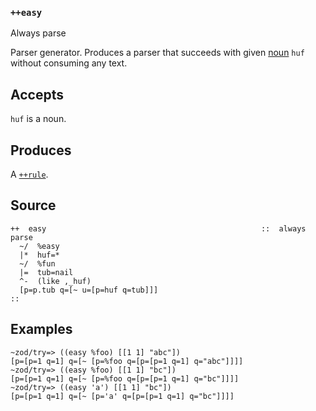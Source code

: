 ### `++easy`

Always parse

Parser generator. Produces a parser that succeeds with given [noun]() `huf`
without consuming any text.

Accepts
-------

`huf` is a noun.

Produces
--------

A [`++rule`]().

Source
------

    ++  easy                                                ::  always parse
      ~/  %easy
      |*  huf=*
      ~/  %fun
      |=  tub=nail
      ^-  (like ,_huf)
      [p=p.tub q=[~ u=[p=huf q=tub]]]
    ::

Examples
--------

    ~zod/try=> ((easy %foo) [[1 1] "abc"])
    [p=[p=1 q=1] q=[~ [p=%foo q=[p=[p=1 q=1] q="abc"]]]]
    ~zod/try=> ((easy %foo) [[1 1] "bc"])
    [p=[p=1 q=1] q=[~ [p=%foo q=[p=[p=1 q=1] q="bc"]]]]
    ~zod/try=> ((easy 'a') [[1 1] "bc"])
    [p=[p=1 q=1] q=[~ [p='a' q=[p=[p=1 q=1] q="bc"]]]]


